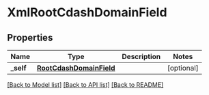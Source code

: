 # XmlRootCdashDomainField

## Properties
Name | Type | Description | Notes
------------ | ------------- | ------------- | -------------
**_self** | [**RootCdashDomainField**](RootCdashDomainField.md) |  | [optional] 

[[Back to Model list]](../README.md#documentation-for-models) [[Back to API list]](../README.md#documentation-for-api-endpoints) [[Back to README]](../README.md)


